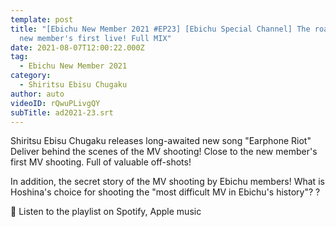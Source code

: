```yaml
---
template: post
title: "[Ebichu New Member 2021 #EP23] [Ebichu Special Channel] The road to the
  new member's first live! Full MIX"
date: 2021-08-07T12:00:22.000Z
tag:
  - Ebichu New Member 2021
category:
  - Shiritsu Ebisu Chugaku
author: auto
videoID: rQwuPLivgQY
subTitle: ad2021-23.srt
---
```

Shiritsu Ebisu Chugaku releases long-awaited new song "Earphone Riot"
Deliver behind the scenes of the MV shooting!
Close to the new member's first MV shooting. Full of valuable off-shots!

In addition, the secret story of the MV shooting by Ebichu members!
What is Hoshina's choice for shooting the "most difficult MV in Ebichu's history"? ?

🎵 Listen to the playlist on Spotify, Apple music
